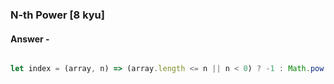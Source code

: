 ### N-th Power [8 kyu]

#### Answer -

```js

let index = (array, n) => (array.length <= n || n < 0) ? -1 : Math.pow(array[n], n)

```